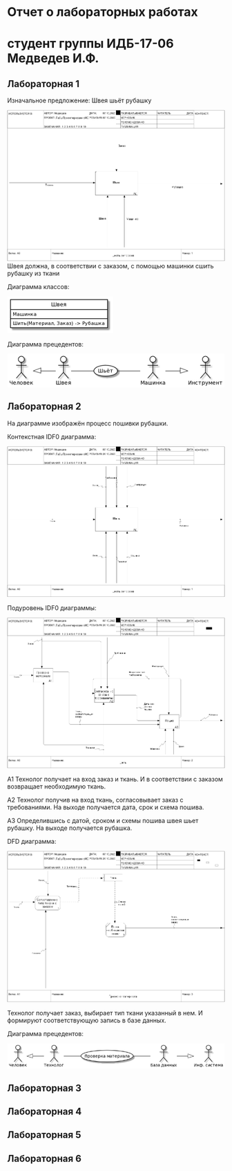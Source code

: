 # Отчет о лабораторных работах
# студент группы ИДБ-17-06 Медведев И.Ф.

## Лабораторная 1

Изначальное предложение: Швея шьёт рубашку

![none](https://github.com/IlyaMedvedew/Medvedew.github.io/blob/main/Lab_1/IDEF0.png)
Швея должна, в соответствии с заказом, с помощью машинки сшить рубашку из ткани

Диаграмма классов:

![none](https://github.com/IlyaMedvedew/Medvedew.github.io/blob/main/Lab_1/uml1.png)

Диаграмма прецедентов:

![none](https://github.com/IlyaMedvedew/Medvedew.github.io/blob/main/Lab_1/uml2.png)

## Лабораторная 2

На диаграмме изображён процесс пошивки рубашки.

Контекстная IDF0 диаграмма:

![none](https://github.com/IlyaMedvedew/Medvedew.github.io/blob/main/Lab_2/IDEF0_A0.png)

Подуровень IDF0 диаграммы:

![none](https://github.com/IlyaMedvedew/Medvedew.github.io/blob/main/Lab_2/IDEF0_A1-A3.png)

A1 Технолог получает на вход заказ и ткань. И в соответствии с заказом возвращает необходимую ткань.

A2 Технолог получив на вход ткань, согласовывает заказ с требованиями. На выходе получается дата, срок и схема пошива.

A3 Определившись с датой, сроком и схемы пошива швея шьет рубашку. На выходе получается рубашка.


DFD диаграмма:

![none](https://github.com/IlyaMedvedew/Medvedew.github.io/blob/main/Lab_2/DFD.png)

Технолог получает заказ, выбирает тип ткани указанный в нем. И формируют соответствующую запись в базе данных.

Диаграмма прецедентов:

![none](https://github.com/IlyaMedvedew/Medvedew.github.io/blob/main/Lab_2/UML.png)

## Лабораторная 3

## Лабораторная 4

## Лабораторная 5

## Лабораторная 6
